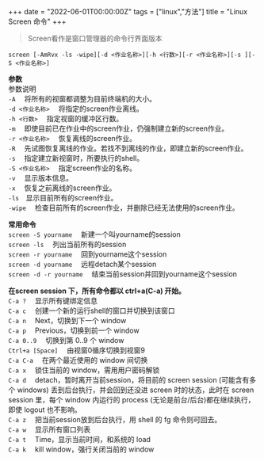 +++
date = "2022-06-01T00:00:00Z"
tags = ["linux","方法"]
title = "Linux Screen 命令"
+++

> Screen看作是窗口管理器的命令行界面版本<!--more-->

```
screen [-AmRvx -ls -wipe][-d <作业名称>][-h <行数>][-r <作业名称>][-s ][-S <作业名称>]
```
**参数**  
参数说明  
`-A` 　将所有的视窗都调整为目前终端机的大小。  
`-d <作业名称>` 　将指定的screen作业离线。  
`-h <行数>` 　指定视窗的缓冲区行数。  
`-m` 　即使目前已在作业中的screen作业，仍强制建立新的screen作业。  
`-r <作业名称>` 　恢复离线的screen作业。  
`-R` 　先试图恢复离线的作业。若找不到离线的作业，即建立新的screen作业。  
`-s` 　指定建立新视窗时，所要执行的shell。  
`-S <作业名称>` 　指定screen作业的名称。  
`-v` 　显示版本信息。  
`-x` 　恢复之前离线的screen作业。  
`-ls`　显示目前所有的screen作业。  
`-wipe` 　检查目前所有的screen作业，并删除已经无法使用的screen作业。  

**常用命令**   
`screen -S yourname` 　新建一个叫yourname的session  
`screen -ls` 　列出当前所有的session  
`screen -r yourname` 　回到yourname这个session  
`screen -d yourname` 　远程detach某个session  
`screen -d -r yourname` 　结束当前session并回到yourname这个session  

**在screen session 下，所有命令都以 ctrl+a(C-a) 开始。**  
`C-a ?` 　显示所有键绑定信息  
`C-a c` 　创建一个新的运行shell的窗口并切换到该窗口  
`C-a n` 　Next，切换到下一个 window   
`C-a p` 　Previous，切换到前一个 window   
`C-a 0..9` 　切换到第 0..9 个 window  
`Ctrl+a [Space]` 　由视窗0循序切换到视窗9  
`C-a C-a` 　在两个最近使用的 window 间切换   
`C-a x` 　锁住当前的 window，需用用户密码解锁  
`C-a d` 　detach，暂时离开当前session，将目前的 screen session (可能含有多个 windows) 丢到后台执行，并会回到还没进 screen 时的状态，此时在 screen session 里，每个 window 内运行的 process (无论是前台/后台)都在继续执行，即使 logout 也不影响。   
`C-a z` 　把当前session放到后台执行，用 shell 的 fg 命令则可回去。  
`C-a w` 　显示所有窗口列表  
`C-a t` 　Time，显示当前时间，和系统的 load   
`C-a k` 　kill window，强行关闭当前的 window  
 